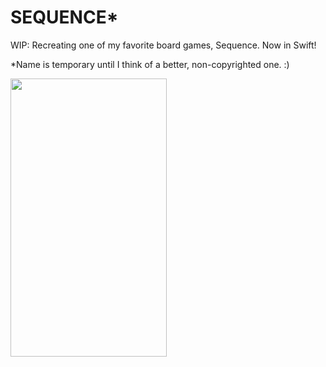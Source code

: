 # SEQUENCE*
WIP: Recreating one of my favorite board games, Sequence. Now in Swift!

*Name is temporary until I think of a better, non-copyrighted one. :)

<img src="promo.gif" width="250" height="445" />
